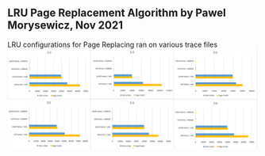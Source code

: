 ## LRU Page Replacement Algorithm by Pawel Morysewicz, Nov 2021


LRU configurations for Page Replacing ran on various trace files
![](graphs1550.png)

